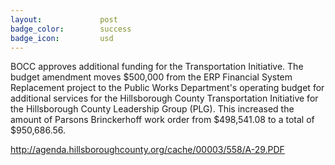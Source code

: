 ```yaml
---
layout:				post
badge_color:		success
badge_icon:			usd
---
```


BOCC approves additional funding for the Transportation Initiative.  The budget amendment moves $500,000 from the ERP Financial System Replacement project to the Public Works Department's operating budget for additional services for the Hillsborough County Transportation Initiative for the Hillsborough County Leadership Group (PLG). This increased the amount of Parsons Brinckerhoff work order from $498,541.08 to a total of $950,686.56.

http://agenda.hillsboroughcounty.org/cache/00003/558/A-29.PDF